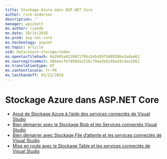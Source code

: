 ```yaml
---
title: Stockage Azure dans ASP.NET Core
author: rick-anderson
description: ''
manager: wpickett
ms.author: riande
ms.date: 10/14/2016
ms.prod: asp.net-core
ms.technology: aspnet
ms.topic: article
uid: data/azure-storage/index
ms.openlocfilehash: 6a2065a93280f279bcb4bd59f9d8930be3ada462
ms.sourcegitcommit: 48beecfe749ddac52bc79aa3eb246a2dcdaa1862
ms.translationtype: HT
ms.contentlocale: fr-FR
ms.lasthandoff: 03/22/2018
---
```

# <a name="azure-storage-in-aspnet-core"></a>Stockage Azure dans ASP.NET Core

* [Ajout de Stockage Azure à l’aide des services connectés de Visual Studio](https://azure.microsoft.com/documentation/articles/vs-azure-tools-connected-services-storage/)
* [Bien démarrer avec le Stockage Blob et les Services connectés Visual Studio](https://azure.microsoft.com/documentation/articles/vs-storage-aspnet5-getting-started-blobs/)
* [Bien démarrer avec Stockage File d’attente et les services connectés de Visual Studio](https://azure.microsoft.com/documentation/articles/vs-storage-aspnet5-getting-started-queues/)
* [Mise en route avec le Stockage Table et les services connectés de Visual Studio](https://azure.microsoft.com/documentation/articles/vs-storage-aspnet5-getting-started-tables/)
